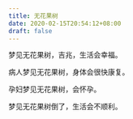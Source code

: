 ```yaml
---
title: 无花果树
date: 2020-02-15T20:54:12+08:00
draft: false
---
```


梦见无花果树，吉兆，生活会幸福。


病人梦见无花果树，身体会很快康复。


孕妇梦见无花果树，会怀孕。


梦见无花果树倒了，生活会不顺利。
